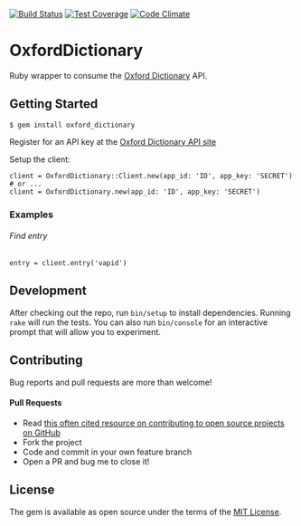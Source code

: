 
[![Build Status](https://travis-ci.org/swcraig/oxford-dictionary.svg?branch=master)](https://travis-ci.org/swcraig/oxford-dictionary)
[![Test Coverage](https://codeclimate.com/github/swcraig/oxford-dictionary/badges/coverage.svg)](https://codeclimate.com/github/swcraig/oxford-dictionary/coverage)
[![Code Climate](https://codeclimate.com/github/swcraig/oxford-dictionary/badges/gpa.svg)](https://codeclimate.com/github/swcraig/oxford-dictionary)
# OxfordDictionary

Ruby wrapper to consume the [Oxford Dictionary](https://developer.oxforddictionaries.com/documentation) API.

## Getting Started

    $ gem install oxford_dictionary

Register for an API key at the [Oxford Dictionary API site](https://developer.oxforddictionaries.com/documentation)

Setup the client:

    client = OxfordDictionary::Client.new(app_id: 'ID', app_key: 'SECRET')
    # or ...
    client = OxfordDictionary.new(app_id: 'ID', app_key: 'SECRET')

### Examples
###### Find entry

    entry = client.entry('vapid')

## Development

After checking out the repo, run `bin/setup` to install dependencies. Running `rake` will run the tests. You can also run `bin/console` for an interactive prompt that will allow you to experiment.


## Contributing

Bug reports and pull requests are more than welcome!

#### Pull Requests
  - Read [this often cited resource on contributing to open source projects on GitHub](https://gun.io/blog/how-to-github-fork-branch-and-pull-request)
  - Fork the project
  - Code and commit in your own feature branch
  - Open a PR and bug me to close it!



## License

The gem is available as open source under the terms of the [MIT License](http://opensource.org/licenses/MIT).
